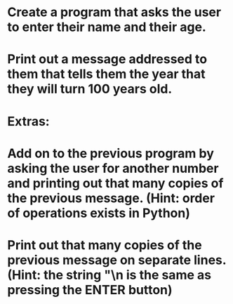 # Create a program that asks the user to enter their name and their age.
# Print out a message addressed to them that tells them the year that they will turn 100 years old.

# Extras:

# Add on to the previous program by asking the user for another number and printing out that many copies of the previous message. (Hint: order of operations exists in Python)
# Print out that many copies of the previous message on separate lines. (Hint: the string "\n is the same as pressing the ENTER button)
